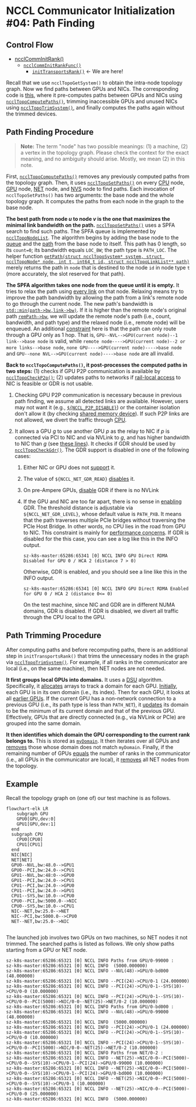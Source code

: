# NCCL Communicator Initialization #04: Path Finding

## Control Flow

- [ncclCommInitRank()](https://github.com/NVIDIA/nccl/blob/v2.25.1-1/src/init.cc#L1715)
  - [`ncclCommInitRankFunc()`](https://github.com/NVIDIA/nccl/blob/v2.25.1-1/src/init.cc#L1340)
    - [`initTransportsRank()`](https://github.com/NVIDIA/nccl/blob/v2.25.1-1/src/init.cc#L659) <- We are here!

Recall that we use  `ncclTopoGetSystem()` to obtain the intra-node topology graph. Now we find paths between GPUs and NICs. The corresponding code is [this](https://github.com/NVIDIA/nccl/blob/v2.25.1-1/src/init.cc#L797-L802), where it pre-computes paths between GPUs and NICs using [`ncclTopoComputePaths()`](https://github.com/NVIDIA/nccl/blob/v2.25.1-1/src/graph/paths.cc#L581), trimming inaccessible GPUs and unused NICs using [`ncclTopoTrimSystem()`](https://github.com/NVIDIA/nccl/blob/v2.25.1-1/src/graph/paths.cc#L682), and finally computes the paths again without the trimmed devices.

## Path Finding Procedure

> **Note:** The term "node" has two possible meanings: (1) a machine, (2) a vertex in the topology graph. Please check the context for the exact meaning, and no ambiguity should arise. Mostly, we mean (2) in this note.

First, [`ncclTopoComputePaths()`](https://github.com/NVIDIA/nccl/blob/v2.25.1-1/src/graph/paths.cc#L581) removes any previously computed paths from the topology graph. Then, it uses [`ncclTopoSetPaths()`](https://github.com/NVIDIA/nccl/blob/v2.25.1-1/src/graph/paths.cc#L36) on every [CPU](https://github.com/NVIDIA/nccl/blob/v2.25.1-1/src/graph/paths.cc#L589) node, [GPU](https://github.com/NVIDIA/nccl/blob/v2.25.1-1/src/graph/paths.cc#L594) node, [NET](https://github.com/NVIDIA/nccl/blob/v2.25.1-1/src/graph/paths.cc#L599) node, and [NVS](https://github.com/NVIDIA/nccl/blob/v2.25.1-1/src/graph/paths.cc#L604) node to find paths. Each invocation of `ncclTopoSetPaths()` has two arguments: the base node and the whole topology graph. It computes the paths from each node in the graph to the base node.

**The best path from node $u$ to node $v$ is the one that maximizes the minimal link bandwidth on the path.** [`ncclTopoSetPaths()`](https://github.com/NVIDIA/nccl/blob/v2.25.1-1/src/graph/paths.cc#L36) uses a SPFA search to find such paths. The SPFA queue is implemented by [`ncclTopoNodeList`](https://github.com/NVIDIA/nccl/blob/v2.25.1-1/src/graph/paths.cc#L43). The algorithm begins by adding the base node to the [queue](https://github.com/NVIDIA/nccl/blob/v2.25.1-1/src/graph/paths.cc#L45) and the [path](https://github.com/NVIDIA/nccl/blob/v2.25.1-1/src/graph/paths.cc#L47-L50) from the base node to itself. This path has 0 length, so its `count=0`; its bandwidth equals `LOC_BW`; the path type is `PATH_LOC`. The helper function [`getPath(struct ncclTopoSystem* system, struct ncclTopoNode* node, int t, int64_t id, struct ncclTopoLinkList** path)`](https://github.com/NVIDIA/nccl/blob/v2.25.1-1/src/graph/paths.cc#L23) merely returns the path in `node` that is destined to the node `id` in node type `t` (more accurately, the slot reserved for that path).

**The SPFA algorithm takes one node from the queue until it is empty.** It tries to relax the path using [every link](https://github.com/NVIDIA/nccl/blob/v2.25.1-1/src/graph/paths.cc#L58) on that node. Relaxing means try to improve the path bandwidth by allowing the path from a link's remote node to go through the current node. The new path's bandwidth is [`std::min(path->bw,link->bw)`](https://github.com/NVIDIA/nccl/blob/v2.25.1-1/src/graph/paths.cc#L66). If it is higher than the remote node's original path [`remPath->bw`](https://github.com/NVIDIA/nccl/blob/v2.25.1-1/src/graph/paths.cc#L73), we will update the remote node's path (i.e., count, bandwidth, and path type) and the relaxed node (i.e., remote node) will be enqueued. An additional [constraint](https://github.com/NVIDIA/nccl/blob/v2.25.1-1/src/graph/paths.cc#L69-L71) here is that the path can only route through a GPU only as 1 hop. That is, `GPU--NVL-->GPU(current node)--1 link-->base node` is valid, while `remote node---->GPU(current node)--2 or more links-->base node`, `none GPU---->GPU(current node)---->base node` and `GPU--none NVL-->GPU(current node)---->base node` are all invalid.

**Back to `ncclTopoComputePaths()`, it post-processes the computed paths in two steps:** (1) checks if GPU P2P communication is available by [`ncclTopoCheckP2p()`](https://github.com/NVIDIA/nccl/blob/v2.25.1-1/src/graph/paths.cc#L611); (2) updates paths to networks if [rail-local access](https://github.com/NVIDIA/nccl/blob/v2.25.1-1/src/graph/topo.h#L70) to NIC is feasible or GDR is not usable.

1. Checking GPU P2P communication is necessary because in previous path finding, we assume all detected links are available. However, users may not want it (e.g., [`${NCCL_P2P_DISABLE}`](https://docs.nvidia.com/deeplearning/nccl/user-guide/docs/env.html#nccl-p2p-disable)) or the container isolation don't allow it (by checking [shared memory device](https://github.com/NVIDIA/nccl/blob/v2.25.1-1/src/graph/paths.cc#L271)). If such P2P links are not allowed, we divert the traffic through [CPU](https://github.com/NVIDIA/nccl/blob/v2.25.1-1/src/graph/paths.cc#L617). 

2. It allows a GPU $g$ to use another GPU $p$ as the relay to NIC if $p$ is connected via PCI to NIC and via NVLink to $g$, and has higher bandwidth to NIC than $g$ (see [these lines](https://github.com/NVIDIA/nccl/blob/v2.25.1-1/src/graph/paths.cc#L653-L662)). It checks if GDR should be used by [`ncclTopoCheckGdr()`](https://github.com/NVIDIA/nccl/blob/v2.25.1-1/src/graph/paths.cc#L668). The GDR support is disabled in one of the following cases:

   1. Either NIC or GPU does not [support](https://github.com/NVIDIA/nccl/blob/v2.25.1-1/src/graph/paths.cc#L390-L392) it.

   2. The value of `${NCCL_NET_GDR_READ}` [disables](https://github.com/NVIDIA/nccl/blob/v2.25.1-1/src/graph/paths.cc#L396) it.

   3. On pre-Ampere GPUs, [disable](https://github.com/NVIDIA/nccl/blob/v2.25.1-1/src/graph/paths.cc#L398-L411) GDR if there is no NVLink

   4. If the GPU and NIC are too far apart, there is no sense in [enabling](https://github.com/NVIDIA/nccl/blob/v2.25.1-1/src/graph/paths.cc#L414-L430) GDR. The threshold distance is adjustable via `${NCCL_NET_GDR_LEVEL}`, whose default value is `PATH_PXB`. It means that the path traverses multiple PCIe bridges without traversing the PCIe Host Bridge. In other words, no CPU lies in the road from GPU to NIC. This constraint is mainly for [performance concerns](https://docs.nvidia.com/cuda/gpudirect-rdma/#supported-systems). If GDR is disabled for the this case, you can see a log like this in the INFO output.

      ```
      sz-k8s-master:65286:65341 [0] NCCL INFO GPU Direct RDMA Disabled for GPU 0 / HCA 2 (distance 7 > 0)
      ```

      Otherwise, GDR is enabled, and you should see a line like this in the INFO output.

      ```
      sz-k8s-master:65286:65341 [0] NCCL INFO GPU Direct RDMA Enabled for GPU 0 / HCA 2 (distance 0<= 0)
      ```

      On the test machine, since NIC and GDR are in different NUMA domains, GDR is disabled. If GDR is disabled, we divert all traffic through the CPU local to the GPU.

## Path Trimming Procedure

After computing paths and before recomputing paths, there is an additional step in `initTransportsRank()` that trims the unnecessary nodes in the graph via [`ncclTopoTrimSystem()`](https://github.com/NVIDIA/nccl/blob/v2.25.1-1/src/graph/paths.cc#L682). For example, if all ranks in the communicator are local (i.e., on the same machine), then NET nodes are not needed.

**It first groups local GPUs into domains.** It uses a [DSU](https://oi-wiki.org/ds/dsu/) algorithm. Specifically, it [allocates](https://github.com/NVIDIA/nccl/blob/v2.25.1-1/src/graph/paths.cc#L688) arrays to track a domain for each GPU. [Initially](https://github.com/NVIDIA/nccl/blob/v2.25.1-1/src/graph/paths.cc#L692), each GPU is in its own domain (i.e., its index). Then for each GPU, it looks at all [earlier GPUs](https://github.com/NVIDIA/nccl/blob/v2.25.1-1/src/graph/paths.cc#L694). If the current GPU has a non-network connection to a previous GPU (i.e., its path type is less than `PATH_NET`), it [updates](https://github.com/NVIDIA/nccl/blob/v2.25.1-1/src/graph/paths.cc#L696) its domain to be the minimum of its current domain and that of the previous GPU. Effectively, GPUs that are directly connected (e.g., via NVLink or PCIe) are grouped into the same domain.

**It then identifies which domain the GPU corresponding to the current rank belongs to.** This is stored as [`myDomain`](https://github.com/NVIDIA/nccl/blob/v2.25.1-1/src/graph/paths.cc#L699). It then iterates over all GPUs and [removes](https://github.com/NVIDIA/nccl/blob/v2.25.1-1/src/graph/paths.cc#L703-L715) those whose domain does not match `myDomain`. Finally, if the remaining number of GPUs [equals](https://github.com/NVIDIA/nccl/blob/v2.25.1-1/src/graph/paths.cc#L718) the number of ranks in the communicator (i.e., all GPUs in the communicator are local), it [removes](https://github.com/NVIDIA/nccl/blob/v2.25.1-1/src/graph/paths.cc#L720) all NET nodes from the topology.

## Example

Recall the topology graph on (one of) our test machine is as follows.

```mermaid
flowchart-elk LR
	subgraph GPU
  	GPU0[GPU,dev:0]
  	GPU1[GPU,dev:1]
  end
  subgraph CPU
  	CPU0[CPU0]
  	CPU1[CPU1]
  end
  NIC[NIC]
  NET[NET]
  GPU0--NVL,bw:48.0-->GPU1
  GPU0--PCI,bw:24.0-->CPU1
  GPU1--NVL,bw:48:0-->GPU0
  GPU1--PCI,bw:24.0-->CPU1
  CPU1--PCI,bw:24.0-->GPU0
  CPU1--PCI,bw:24.0-->GPU1
  CPU1--SYS,bw:10.0-->CPU0
  CPU0--PCI,bw:5000.0-->NIC
  CPU0--SYS,bw:10.0-->CPU1
  NIC--NET,bw:25.0-->NET
  NIC--PCI,bw:5000.0-->CPU0
  NET--NET,bw:25.0-->NIC
  
```

The launched job involves two GPUs on two machines, so NET nodes it not trimmed. The searched paths is listed as follows. We only show paths starting from a GPU or NET node.

```
sz-k8s-master:65286:65321 [0] NCCL INFO Paths from GPU/0-99000 :
sz-k8s-master:65286:65321 [0] NCCL INFO  (5000.000000)
sz-k8s-master:65286:65321 [0] NCCL INFO --NVL(48)->GPU/0-bd000 (48.000000)
sz-k8s-master:65286:65321 [0] NCCL INFO --PCI(24)->CPU/0-1 (24.000000)
sz-k8s-master:65286:65321 [0] NCCL INFO --PCI(24)->CPU/0-1--SYS(10)->CPU/0-0 (10.000000)
sz-k8s-master:65286:65321 [0] NCCL INFO --PCI(24)->CPU/0-1--SYS(10)->CPU/0-0--PCI(5000)->NIC/0-0--NET(25)->NET/0-2 (10.000000)
sz-k8s-master:65286:65321 [0] NCCL INFO Paths from GPU/0-bd000 :
sz-k8s-master:65286:65321 [0] NCCL INFO --NVL(48)->GPU/0-99000 (48.000000)
sz-k8s-master:65286:65321 [0] NCCL INFO  (5000.000000)
sz-k8s-master:65286:65321 [0] NCCL INFO --PCI(24)->CPU/0-1 (24.000000)
sz-k8s-master:65286:65321 [0] NCCL INFO --PCI(24)->CPU/0-1--SYS(10)->CPU/0-0 (10.000000)
sz-k8s-master:65286:65321 [0] NCCL INFO --PCI(24)->CPU/0-1--SYS(10)->CPU/0-0--PCI(5000)->NIC/0-0--NET(25)->NET/0-2 (10.000000)
sz-k8s-master:65286:65321 [0] NCCL INFO Paths from NET/0-2 :
sz-k8s-master:65286:65321 [0] NCCL INFO --NET(25)->NIC/0-0--PCI(5000)->CPU/0-0--SYS(10)->CPU/0-1--PCI(24)->GPU/0-99000 (10.000000)
sz-k8s-master:65286:65321 [0] NCCL INFO --NET(25)->NIC/0-0--PCI(5000)->CPU/0-0--SYS(10)->CPU/0-1--PCI(24)->GPU/0-bd000 (10.000000)
sz-k8s-master:65286:65321 [0] NCCL INFO --NET(25)->NIC/0-0--PCI(5000)->CPU/0-0--SYS(10)->CPU/0-1 (10.000000)
sz-k8s-master:65286:65321 [0] NCCL INFO --NET(25)->NIC/0-0--PCI(5000)->CPU/0-0 (25.000000)
sz-k8s-master:65286:65321 [0] NCCL INFO  (5000.000000)
```